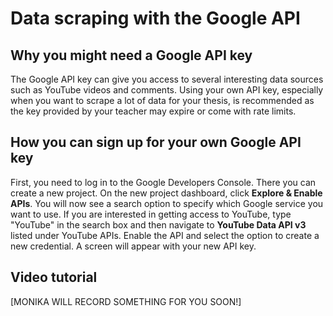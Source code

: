 # Data scraping with the Google API

## Why you might need a Google API key

The Google API key can give you access to several interesting data sources such as YouTube videos and comments. Using your own API key, especially when you want to scrape a lot of data for your thesis,
is recommended as the key provided by your teacher may expire or come with rate limits.

## How you can sign up for your own Google API key

First, you need to log in to the Google Developers Console. There you can create a new project. On the new project dashboard, click **Explore & Enable APIs**.
You will now see a search option to specify which Google service you want to use. If you are interested in getting access to YouTube, type "YouTube" in the search box
and then navigate to **YouTube Data API v3** listed under YouTube APIs. Enable the API and select the option to create a new credential. A screen will appear with your new API key.

## Video tutorial

[MONIKA WILL RECORD SOMETHING FOR YOU SOON!]
